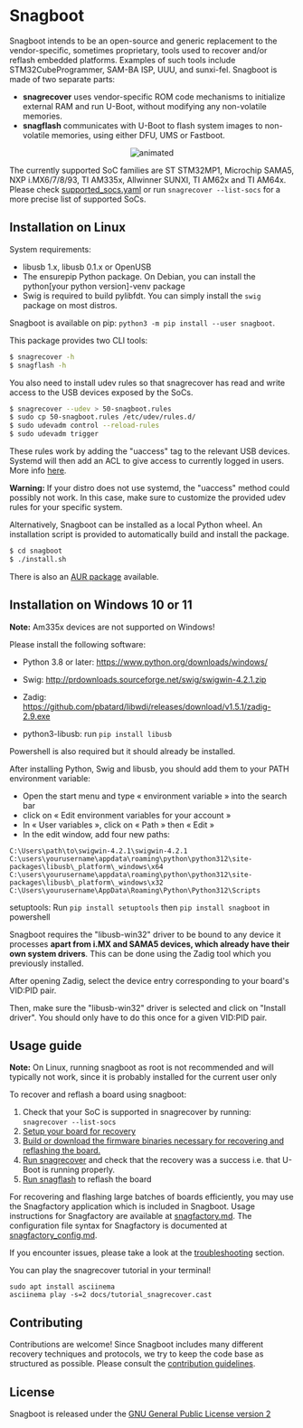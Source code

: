 # Snagboot

Snagboot intends to be an open-source and generic replacement to the
vendor-specific, sometimes proprietary, tools used to recover and/or reflash
embedded platforms. Examples of such tools include STM32CubeProgrammer, SAM-BA
ISP, UUU, and sunxi-fel. Snagboot is made of two separate parts:

- **snagrecover** uses vendor-specific ROM code mechanisms to initialize
  external RAM and run U-Boot, without modifying any non-volatile
  memories.
- **snagflash** communicates with U-Boot to flash system images to non-volatile
  memories, using either DFU, UMS or Fastboot.

<p align="center">
  <img src="docs/tutorial_snagrecover.gif" alt="animated" />
</p>

The currently supported SoC families are ST STM32MP1, Microchip SAMA5, NXP
i.MX6/7/8/93, TI AM335x, Allwinner SUNXI, TI AM62x and TI AM64x. Please check
[supported_socs.yaml](https://github.com/bootlin/snagboot/blob/main/src/snagrecover/supported_socs.yaml) or run `snagrecover
--list-socs` for a more precise list of supported SoCs.

## Installation on Linux

System requirements:

 * libusb 1.x, libusb 0.1.x or OpenUSB
 * The ensurepip Python package. On Debian, you can install the
   python[your python version]-venv package
 * Swig is required to build pylibfdt. You can simply install the `swig` package on most distros.

Snagboot is available on pip: `python3 -m pip install --user snagboot`.

This package provides two CLI tools:

```bash
$ snagrecover -h
$ snagflash -h
```

You also need to install udev rules so that snagrecover has read and write
access to the USB devices exposed by the SoCs.

```bash
$ snagrecover --udev > 50-snagboot.rules
$ sudo cp 50-snagboot.rules /etc/udev/rules.d/
$ sudo udevadm control --reload-rules
$ sudo udevadm trigger
```

These rules work by adding the "uaccess" tag to the relevant USB devices.
Systemd will then add an ACL to give access to currently logged in users. More
info
[here](https://enotty.pipebreaker.pl/2012/05/23/linux-automatic-user-acl-management/).

**Warning:** If your distro does not use systemd, the "uaccess" method could
possibly not work. In this case, make sure to customize the provided udev rules
for your specific system.

Alternatively, Snagboot can be installed as a local Python wheel. An
installation script is provided to automatically build and install the package.

```bash
$ cd snagboot
$ ./install.sh
```

There is also an [AUR package](https://aur.archlinux.org/packages/snagboot)
available.

## Installation on Windows 10 or 11

**Note:** Am335x devices are not supported on Windows!

Please install the following software:

- Python 3.8 or later: https://www.python.org/downloads/windows/

- Swig: http://prdownloads.sourceforge.net/swig/swigwin-4.2.1.zip

- Zadig: https://github.com/pbatard/libwdi/releases/download/v1.5.1/zadig-2.9.exe

- python3-libusb: run `pip install libusb`

Powershell is also required but it should already be installed.

After installing Python, Swig and libusb, you should add them to your PATH environment variable:

- Open the start menu and type « environment variable » into the search bar
- click on « Edit environment variables for your account »
- In « User variables », click on « Path » then « Edit »
- In the edit window, add four new paths:

```
C:\Users\path\to\swigwin-4.2.1\swigwin-4.2.1
C:\users\yourusername\appdata\roaming\python\python312\site-packages\libusb\_platform\_windows\x64
C:\users\yourusername\appdata\roaming\python\python312\site-packages\libusb\_platform\_windows\x32
C:\Users\yourusername\AppData\Roaming\Python\Python312\Scripts
```

setuptools: Run `pip install setuptools` then  `pip install snagboot` in powershell

Snagboot requires the "libusb-win32" driver to be bound to any device it
processes **apart from i.MX and SAMA5 devices, which already have their own
system drivers**. This can be done using the Zadig tool which you previously
installed.

After opening Zadig, select the device entry corresponding to your board's
VID:PID pair.

Then, make sure the "libusb-win32" driver is selected and click on "Install
driver". You should only have to do this once for a given VID:PID pair.

## Usage guide

**Note:** On Linux, running snagboot as root is not recommended and will typically not
work, since it is probably installed for the current user only

To recover and reflash a board using snagboot:

1. Check that your SoC is supported in snagrecover by running: `snagrecover --list-socs`
2. [Setup your board for recovery](https://github.com/bootlin/snagboot/blob/main/docs/board_setup.md)
3. [Build or download the firmware binaries necessary for recovering and reflashing the board.](https://github.com/bootlin/snagboot/blob/main/docs/fw_binaries.md)
4. [Run snagrecover](https://github.com/bootlin/snagboot/blob/main/docs/snagrecover.md) and check that the recovery was a success i.e. that U-Boot is running properly.
5. [Run snagflash](https://github.com/bootlin/snagboot/blob/main/docs/snagflash.md) to reflash the board



For recovering and flashing large batches of boards efficiently, you may use the Snagfactory application which is included in Snagboot. Usage instructions for Snagfactory are available at [snagfactory.md](https://github.com/bootlin/snagboot/blob/main/docs/snagfactory.md). The configuration file syntax for Snagfactory is documented at [snagfactory_config.md](https://github.com/bootlin/snagboot/blob/main/docs/snagfactory_config.md).


If you encounter issues, please take a look at the
[troubleshooting](https://github.com/bootlin/snagboot/blob/main/docs/troubleshooting.md) section.

You can play the snagrecover tutorial in your terminal!

```
sudo apt install asciinema
asciinema play -s=2 docs/tutorial_snagrecover.cast
```

## Contributing

Contributions are welcome! Since Snagboot includes many different recovery
techniques and protocols, we try to keep the code base as structured as
possible. Please consult the [contribution guidelines](https://github.com/bootlin/snagboot/blob/main/CONTRIBUTING.md).

## License

Snagboot is released under the [GNU General Public License version 2](https://github.com/bootlin/snagboot/blob/main/LICENSE)
